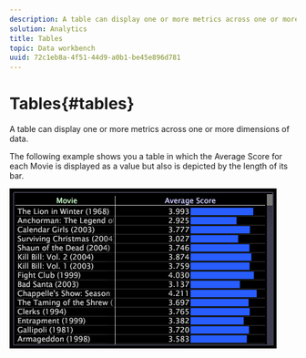 ```yaml
---
description: A table can display one or more metrics across one or more dimensions of data.
solution: Analytics
title: Tables
topic: Data workbench
uuid: 72c1eb8a-4f51-44d9-a0b1-be45e896d781
---
```


# Tables{#tables}

A table can display one or more metrics across one or more dimensions of data.

 The following example shows you a table in which the Average Score for each Movie is displayed as a value but also is depicted by the length of its bar.

![](assets/vis_Table.png)

